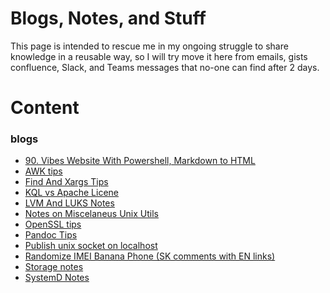 ﻿# Blogs, Notes, and Stuff
This page is intended to rescue me in my ongoing struggle to share knowledge in a reusable way, so I will try move it here from emails, gists confluence, Slack, and Teams messages that no-one can find after 2 days.
# Content
### blogs
* [90. Vibes Website With Powershell, Markdown to HTML](./content/blogs/90.VibeWebsiteWithPowershellMarkdown2HTML.md)
* [AWK tips](./content/blogs/AWK.md)
* [Find And Xargs Tips](./content/blogs/FindAndXargsTips.md)
* [KQL vs Apache Licene](./content/blogs/KQLvsLucene.md)
* [LVM And LUKS Notes](./content/blogs/LvmAndLuksNotes.md)
* [Notes on Miscelaneus Unix Utils](./content/blogs/NotesOnMiscUnixUtils.md)
* [OpenSSL tips](./content/blogs/OpenSslTips.md)
* [Pandoc Tips](./content/blogs/PandocTips.md)
* [Publish unix socket on localhost](./content/blogs/PublishSocketOnLocalhost.md)
* [Randomize IMEI Banana Phone (SK comments with EN links)](./content/blogs/RandomizeIMEIonBananaPhone.md)
* [Storage notes](./content/blogs/StorageNotes.md)
* [SystemD Notes](./content/blogs/SystemDNotes.md)
